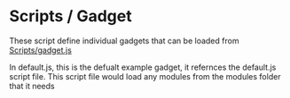 ﻿# Scripts / Gadget

These script define individual gadgets that can be loaded from [Scripts/gadget.js](Scripts/gadget.js)

In default.js, this is the defualt example gadget, it refernces the default.js script file.
This script file would load any modules from the modules folder that it needs